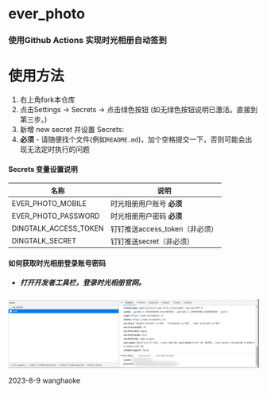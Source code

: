 # ever_photo

### 使用Github Actions 实现时光相册自动签到

# 使用方法
1. 右上角fork本仓库
2. 点击Settings -> Secrets -> 点击绿色按钮 (如无绿色按钮说明已激活。直接到第三步。)
3. 新增 new secret 并设置 Secrets:
4. **必须** - 请随便找个文件(例如`README.md`)，加个空格提交一下，否则可能会出现无法定时执行的问题

#### Secrets 变量设置说明

| 名称                  | 说明                           |
| --------------------- | ------------------------------ |
| EVER_PHOTO_MOBILE     | 时光相册用户账号 **必须**      |
| EVER_PHOTO_PASSWORD   | 时光相册用户密码 **必须**      |
| DINGTALK_ACCESS_TOKEN | 钉钉推送access_token（非必须） |
| DINGTALK_SECRET       | 钉钉推送secret（非必须）       |



#### 如何获取时光相册登录账号密码

- ##### 打开开发者工具栏，登录时光相册官网。
![image](https://github.com/ZhangRuiMingZRM/ever_photo/blob/main/ever.png)


2023-8-9 wanghaoke
